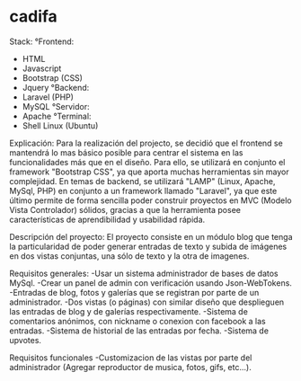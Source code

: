 # cadifa
Stack:
°Frontend:
  - HTML
  - Javascript
  - Bootstrap (CSS) 
  - Jquery
°Backend:
  - Laravel (PHP)
  - MySQL
°Servidor:
  - Apache
°Terminal:
  - Shell Linux (Ubuntu)

Explicación:
Para la realización del projecto, se decidió que el frontend se mantendrá lo mas básico posible para centrar el sistema en las funcionalidades más que en el diseño. Para ello, se utilizará en conjunto el framework "Bootstrap CSS", ya que aporta muchas herramientas sin mayor complejidad. En temas de backend, se utilizará "LAMP" (Linux, Apache, MySql, PHP) en conjunto a un framework llamado "Laravel", ya que este último permite de forma sencilla poder construir proyectos en MVC (Modelo Vista Controlador) sólidos, gracias a que la herramienta posee características de aprendibilidad y usabilidad rápida.

Descripción del proyecto:
El proyecto consiste en un módulo blog que tenga la particularidad de poder generar entradas de texto y subida de imágenes en dos vistas conjuntas, una sólo de texto y la otra de imagenes.

Requisitos generales:
-Usar un sistema administrador de bases de datos MySql.
-Crear un panel de admin con verificación usando Json-WebTokens.
-Entradas de blog, fotos y galerías que se registran por parte de un administrador.
-Dos vistas (o páginas) con similar diseño que desplieguen las entradas de blog y de galerías respectivamente.
-Sistema de comentarios anónimos, con nickname o conexion con facebook a las entradas.
-Sistema de historial de las entradas por fecha.
-Sistema de upvotes.

Requisitos funcionales
-Customizacion de las vistas por parte del administrador (Agregar reproductor de musica, fotos, gifs, etc...).
